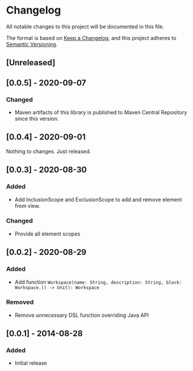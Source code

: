 # Changelog
All notable changes to this project will be documented in this file.

The format is based on [Keep a Changelog](https://keepachangelog.com/en/1.0.0/),
and this project adheres to [Semantic Versioning](https://semver.org/spec/v2.0.0.html).

## [Unreleased]

## [0.0.5] - 2020-09-07

### Changed
- Maven artifacts of this library is published to Maven Central Repository since this version.

## [0.0.4] - 2020-09-01

Nothing to changes. Just released.

## [0.0.3] - 2020-08-30

### Added
- Add InclusionScope and ExclusionScope to add and remove element from view.

### Changed
- Provide all element scopes

## [0.0.2] - 2020-08-29

### Added
- Add function `Workspace(name: String, description: String, block: Workspace.() -> Unit): Workspace`

### Removed
- Remove unnecessary DSL function overriding Java API

## [0.0.1] - 2014-08-28

### Added

- Initial release
